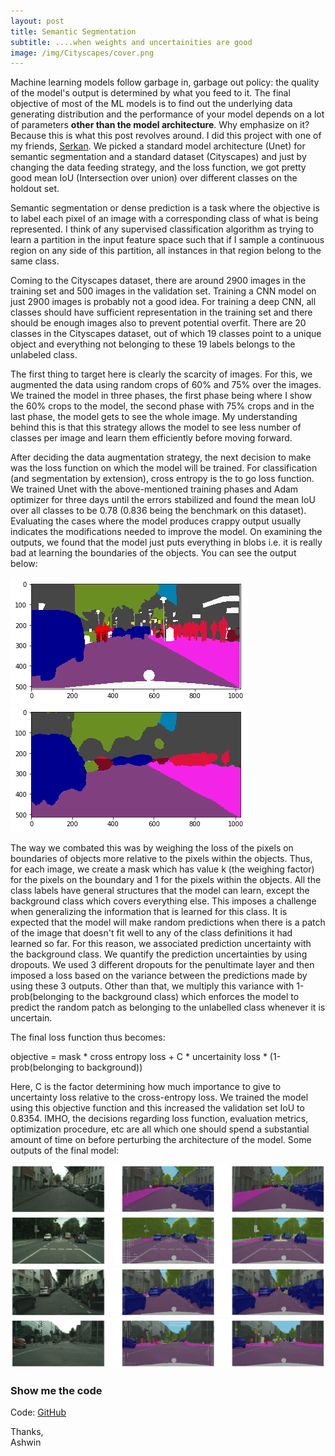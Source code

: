 ```yaml
---
layout: post
title: Semantic Segmentation
subtitle: ....when weights and uncertainities are good
image: /img/Cityscapes/cover.png
---
```


Machine learning models follow garbage in, garbage out policy: the quality of the model's output is determined by what you feed to it. The final objective of most of the ML models is to find out the underlying data generating distribution and the performance of your model depends on a lot of parameters **other than the model architecture**. Why emphasize on it? Because this is what this post revolves around. I did this project with one of my friends, [Serkan](https://www.linkedin.com/in/serkankarakulak). We picked a standard model architecture (Unet) for semantic segmentation and a standard dataset (Cityscapes) and just by changing the data feeding strategy, and the loss function, we got pretty good mean IoU (Intersection over union) over different classes on the holdout set.

Semantic segmentation or dense prediction is a task where the objective is to label each pixel of an image with a corresponding class of what is being represented. I think of any supervised classification algorithm as trying to learn a partition in the input feature space such that if I sample a continuous region on any side of this partition, all instances in that region belong to the same class. 

Coming to the Cityscapes dataset, there are around 2900 images in the training set and 500 images in the validation set. Training a CNN model on just 2900 images is probably not a good idea. For training a deep CNN, all classes should have sufficient representation in the training set and there should be enough images also to prevent potential overfit. There are 20 classes in the Cityscapes dataset, out of which 19 classes point to a unique object and everything not belonging to these 19 labels belongs to the unlabeled class. 

The first thing to target here is clearly the scarcity of images. For this, we augmented the data using random crops of 60% and 75% over the images. We trained the model in three phases, the first phase being where I show the 60% crops to the model, the second phase with 75% crops and in the last phase, the model gets to see the whole image. My understanding behind this is that this strategy allows the model to see less number of classes per image and learn them efficiently before moving forward. 

After deciding the data augmentation strategy, the next decision to make was the loss function on which the model will be trained. For classification (and segmentation by extension), cross entropy is the to go loss function. We trained Unet with the above-mentioned training phases and Adam optimizer for three days until the errors stabilized and found the mean IoU over all classes to be 0.78 (0.836 being the benchmark on this dataset). Evaluating the cases where the model produces crappy output usually indicates the modifications needed to improve the model. On examining the outputs, we found that the model just puts everything in blobs i.e. it is really bad at learning the boundaries of the objects. You can see the output below:

![alt text](/img/Cityscapes/before_target.png)
![alt text](/img/Cityscapes/before_predicted.png)

The way we combated this was by weighing the loss of the pixels on boundaries of objects more relative to the pixels within the objects. Thus, for each image, we create a mask which has value k (the weighing factor) for the pixels on the boundary and 1 for the pixels within the objects. All the class labels have general structures that the model can learn, except the background class which covers everything else. This imposes a challenge when generalizing the information that is learned for this class. It is expected that the model will make random predictions when there is a patch of the image that doesn't fit well to any of the class definitions it had learned so far. For this reason, we associated prediction uncertainty with the background class. We quantify the prediction uncertainties by using dropouts. We used 3 different dropouts for the penultimate layer and then imposed a loss based on the variance between the predictions made by using these 3 outputs. Other than that, we multiply this variance with 1-prob(belonging to the background class) which enforces the model to predict the random patch as belonging to the unlabelled class whenever it is uncertain. 

The final loss function thus becomes:

objective = mask * cross entropy loss + C * uncertainity loss * (1-prob(belonging to background))

Here, C is the factor determining how much importance to give to uncertainty loss relative to the cross-entropy loss. We trained the model using this objective function and this increased the validation set IoU to 0.8354. IMHO, the decisions regarding loss function, evaluation metrics, optimization procedure, etc are all which one should spend a substantial amount of time on before perturbing the architecture of the model. Some outputs of the final model:

![alt text](/img/Cityscapes/main_1.png)
![alt text](/img/Cityscapes/main_2.png)
![alt text](/img/Cityscapes/main_3.png)
![alt text](/img/Cityscapes/main_4.png)


### Show me the code

Code: [GitHub](https://github.com/Regressionist/Semantic-Segmentation-UNet)


Thanks,<br/>
Ashwin


